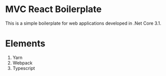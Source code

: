 # MVC React Boilerplate

This is a simple boilerplate for web applications developed in .Net Core 3.1.

# Elements

1. Yarn
2. Webpack
3. Typescript